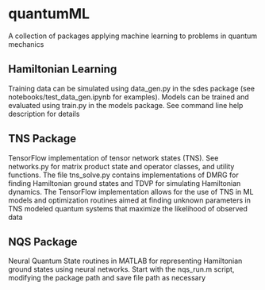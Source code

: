 # quantumML
A collection of packages applying machine learning to problems in quantum mechanics

## Hamiltonian Learning
Training data can be simulated using data_gen.py in the sdes package (see notebooks/test_data_gen.ipynb for examples). Models can be trained and evaluated using train.py in the models package. See command line help description for details

## TNS Package
TensorFlow implementation of tensor network states (TNS). See networks.py for matrix product state and operator classes, and utility functions. The file tns_solve.py contains implementations of DMRG for finding Hamiltonian ground states and TDVP for simulating Hamiltonian dynamics. The TensorFlow implementation allows for the use of TNS in ML models and optimization routines aimed at finding unknown parameters in TNS modeled quantum systems that maximize the likelihood of observed data

## NQS Package
Neural Quantum State routines in MATLAB for representing Hamiltonian ground states using neural networks. Start with the nqs_run.m script, modifying the package path and save file path as necessary
